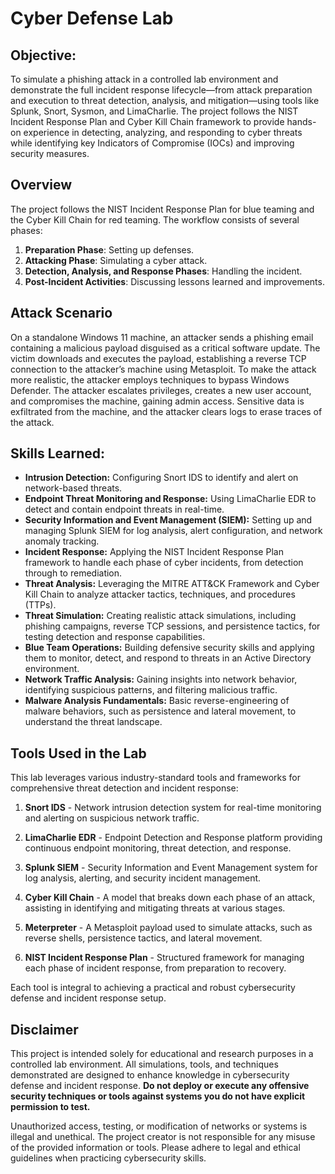 # Cyber Defense Lab

## Objective:

To simulate a phishing attack in a controlled lab environment and demonstrate the full incident response lifecycle—from attack preparation and execution to threat detection, analysis, and mitigation—using tools like Splunk, Snort, Sysmon, and LimaCharlie. The project follows the NIST Incident Response Plan and Cyber Kill Chain framework to provide hands-on experience in detecting, analyzing, and responding to cyber threats while identifying key Indicators of Compromise (IOCs) and improving security measures.

## Overview

The project follows the NIST Incident Response Plan for blue teaming and the Cyber Kill Chain for red teaming. The workflow consists of several phases:
1. **Preparation Phase**: Setting up defenses.
2. **Attacking Phase**: Simulating a cyber attack.
3. **Detection, Analysis, and Response Phases**: Handling the incident.
4. **Post-Incident Activities**: Discussing lessons learned and improvements.

## Attack Scenario

On a standalone Windows 11 machine, an attacker sends a phishing email containing a malicious payload disguised as a critical software update. The victim downloads and executes the payload, establishing a reverse TCP connection to the attacker’s machine using Metasploit. To make the attack more realistic, the attacker employs techniques to bypass Windows Defender. The attacker escalates privileges, creates a new user account, and compromises the machine, gaining admin access. Sensitive data is exfiltrated from the machine, and the attacker clears logs to erase traces of the attack.

## Skills Learned:

- **Intrusion Detection:** Configuring Snort IDS to identify and alert on network-based threats.
- **Endpoint Threat Monitoring and Response:** Using LimaCharlie EDR to detect and contain endpoint threats in real-time.
- **Security Information and Event Management (SIEM):** Setting up and managing Splunk SIEM for log analysis, alert configuration, and network anomaly tracking.
- **Incident Response:** Applying the NIST Incident Response Plan framework to handle each phase of cyber incidents, from detection through to remediation.
- **Threat Analysis:** Leveraging the MITRE ATT&CK Framework and Cyber Kill Chain to analyze attacker tactics, techniques, and procedures (TTPs).
- **Threat Simulation:** Creating realistic attack simulations, including phishing campaigns, reverse TCP sessions, and persistence tactics, for testing detection and response capabilities.
- **Blue Team Operations:** Building defensive security skills and applying them to monitor, detect, and respond to threats in an Active Directory environment.
- **Network Traffic Analysis:** Gaining insights into network behavior, identifying suspicious patterns, and filtering malicious traffic.
- **Malware Analysis Fundamentals:** Basic reverse-engineering of malware behaviors, such as persistence and lateral movement, to understand the threat landscape.

## Tools Used in the Lab

This lab leverages various industry-standard tools and frameworks for comprehensive threat detection and incident response:

1. **Snort IDS** - Network intrusion detection system for real-time monitoring and alerting on suspicious network traffic.

2. **LimaCharlie EDR** - Endpoint Detection and Response platform providing continuous endpoint monitoring, threat detection, and response.

3. **Splunk SIEM** - Security Information and Event Management system for log analysis, alerting, and security incident management.

4. **Cyber Kill Chain** - A model that breaks down each phase of an attack, assisting in identifying and mitigating threats at various stages.

5. **Meterpreter** - A Metasploit payload used to simulate attacks, such as reverse shells, persistence tactics, and lateral movement.

6. **NIST Incident Response Plan** - Structured framework for managing each phase of incident response, from preparation to recovery.

Each tool is integral to achieving a practical and robust cybersecurity defense and incident response setup.

## Disclaimer

This project is intended solely for educational and research purposes in a controlled lab environment. All simulations, tools, and techniques demonstrated are designed to enhance knowledge in cybersecurity defense and incident response. **Do not deploy or execute any offensive security techniques or tools against systems you do not have explicit permission to test.**

Unauthorized access, testing, or modification of networks or systems is illegal and unethical. The project creator is not responsible for any misuse of the provided information or tools. Please adhere to legal and ethical guidelines when practicing cybersecurity skills.


